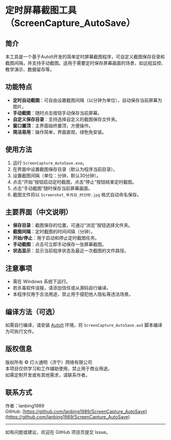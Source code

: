 # 定时屏幕截图工具（ScreenCapture_AutoSave）

## 简介

本工具是一个基于AutoIt开发的简单定时屏幕截图程序，可自定义截图保存目录和截图间隔，并支持手动截图。适用于需要定时保存屏幕画面的场景，如远程监控、教学演示、数据留存等。

## 功能特点

- **定时自动截图**：可自由设置截图间隔（以分钟为单位），自动保存当前屏幕为图片。
- **手动截图**：随时点击按钮手动保存当前屏幕。
- **自定义保存目录**：支持选择自定义的截图保存文件夹。
- **窗口置顶**：主界面始终置顶，方便操作。
- **简洁易用**：操作简单，界面直观，绿色免安装。

## 使用方法

1. 运行 `ScreenCapture_AutoSave.exe`。
2. 在界面中设置截图保存目录（默认为程序当前目录）。
3. 设置截图间隔（单位：分钟，默认30分钟）。
4. 点击“开始”按钮启动定时截图，点击“停止”按钮结束定时截图。
5. 点击“手动截图”随时保存当前屏幕画面。
6. 截图文件将以 `Screenshot_年月日_时分秒.jpg` 格式自动命名保存。

## 主要界面（中文说明）

- **保存目录**：截图保存的位置，可通过“浏览”按钮选择文件夹。
- **截图间隔**：定时截图的时间间隔（分钟）。
- **开始/停止**：用于启动和停止定时截图任务。
- **手动截图**：点击可立即手动保存一张屏幕截图。
- **状态显示**：显示当前程序状态及最近一次截图的文件路径。

## 注意事项

- 需在 Windows 系统下运行。
- 若杀毒软件误报，请添加信任或从源码自行编译。
- 本程序仅用于合法用途，禁止用于侵犯他人隐私等违法场景。

## 编译方法（可选）

如需自行编译，请安装 [AutoIt](https://www.autoitscript.com/site/autoit/) 环境，将 `ScreenCapture_AutoSave.au3` 脚本编译为可执行文件。

## 版权信息

版权所有 © 灯火通明（济宁）网络有限公司  
本项目仅供学习和工作辅助使用，禁止用于商业用途。  
如需定制开发或有其他需求，请联系作者。

## 联系方式

作者：lanbing1989  
GitHub: [https://github.com/lanbing1989/ScreenCapture_AutoSave](https://github.com/lanbing1989/ScreenCapture_AutoSave)

---

如有问题或建议，欢迎在 GitHub 项目页提交 Issue。
